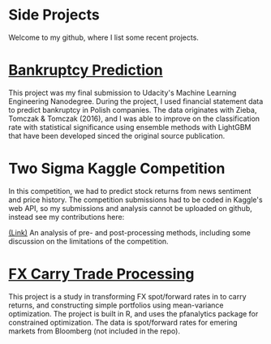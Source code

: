 # Side Projects

Welcome to my github, where I list some recent projects.

# [Bankruptcy Prediction](https://github.com/mmkidd/bankruptcy_prediction/blob/master/bankruptcy_project.pdf)

This project was my final submission to Udacity's Machine Learning Engineering Nanodegree. During the project, I used financial statement data to predict bankruptcy in Polish companies. The data originates with Zieba, Tomczak & Tomczak (2016), and I was able to improve on the classification rate with statistical significance using ensemble methods with LightGBM that have been developed sinced the original source publication.


# Two Sigma Kaggle Competition

In this competition, we had to predict stock returns from news sentiment and price history. The competition submissions had to be coded in Kaggle's web API, so my submissions and analysis cannot be uploaded on github, instead see my contributions here:

[(Link)](https://www.kaggle.com/mmkidd/two-sigma-pre-and-post-processing-discussion) An analysis of pre- and post-processing methods, including some discussion on the limitations of the competition. 

# [FX Carry Trade Processing](https://github.com/mmkidd/carry_processing)

This project is a study in transforming FX spot/forward rates in to carry returns, and constructing simple portfolios using mean-variance optimization. The project is built in R, and uses the pfanalytics package for constrained optimization. The data is spot/forward rates for emering markets from Bloomberg (not included in the repo).
